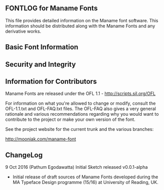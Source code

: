 FONTLOG for Maname Fonts
-------------------

This file provides detailed information on the Maname font software.
This information should be distributed along with the Maname Fonts
and any derivative works.


Basic Font Information
--------------------------
<TODO>


Security and Integrity
-------------------------



Information for Contributors
------------------------------

Maname Fonts are released under the OFL 1.1 - http://scripts.sil.org/OFL

For information on what you're allowed to change or modify, consult the
OFL-1.1.txt and OFL-FAQ.txt files. The OFL-FAQ also gives a very general
rationale and various recommendations regarding why you would want to
contribute to the project or make your own version of the font.

See the project website for the current trunk and the various branches:

http://mooniak.com/maname-font


ChangeLog
----------

9 Oct 2016 (Pathum Egodawatta) Initial Sketch released v0.0.1-alpha
- Initial release of draft sources of Maname Fonts developed during the MA Typeface Design programme (15/16) at University of Reading, UK.